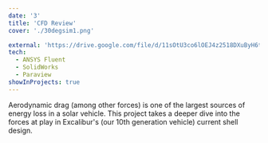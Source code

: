 ```yaml
---
date: '3'
title: 'CFD Review'
cover: './30degsim1.png'

external: 'https://drive.google.com/file/d/11sOtU3co6lOEJ4z2518DXuByH6ti7zTK/view?usp=sharing'
tech:
  - ANSYS Fluent
  - SolidWorks
  - Paraview
showInProjects: true
---
```


Aerodynamic drag (among other forces) is one of the largest sources of energy loss in a solar vehicle. This project takes a deeper dive into the forces at play in Excalibur's (our 10th generation vehicle) current shell design.
